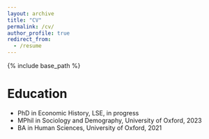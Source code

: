 ```yaml
---
layout: archive
title: "CV"
permalink: /cv/
author_profile: true
redirect_from:
  - /resume
---
```


{% include base_path %}

Education
======
* PhD in Economic History, LSE, in progress
* MPhil in Sociology and Demography, University of Oxford, 2023
* BA in Human Sciences, University of Oxford, 2021
